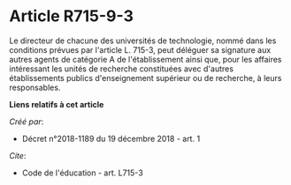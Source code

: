 # Article R715-9-3

Le directeur de chacune des universités de technologie, nommé dans les conditions prévues par l'article L. 715-3, peut
déléguer sa signature aux autres agents de catégorie A de l'établissement ainsi que, pour les affaires intéressant les unités
de recherche constituées avec d'autres établissements publics d'enseignement supérieur ou de recherche, à leurs responsables.

**Liens relatifs à cet article**

_Créé par_:

  - Décret n°2018-1189 du 19 décembre 2018 - art. 1

_Cite_:

  - Code de l'éducation - art. L715-3
